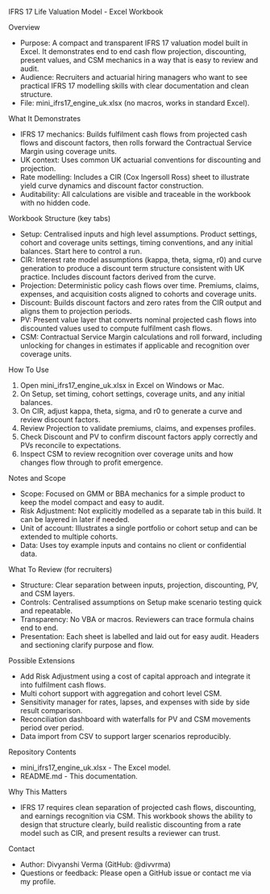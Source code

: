 IFRS 17 Life Valuation Model - Excel Workbook

Overview

- Purpose: A compact and transparent IFRS 17 valuation model built in Excel. It demonstrates end to end cash flow projection, discounting, present values, and CSM mechanics in a way that is easy to review and audit.
- Audience: Recruiters and actuarial hiring managers who want to see practical IFRS 17 modelling skills with clear documentation and clean structure.
- File: mini_ifrs17_engine_uk.xlsx (no macros, works in standard Excel).

What It Demonstrates

- IFRS 17 mechanics: Builds fulfilment cash flows from projected cash flows and discount factors, then rolls forward the Contractual Service Margin using coverage units.
- UK context: Uses common UK actuarial conventions for discounting and projection.
- Rate modelling: Includes a CIR (Cox Ingersoll Ross) sheet to illustrate yield curve dynamics and discount factor construction.
- Auditability: All calculations are visible and traceable in the workbook with no hidden code.

Workbook Structure (key tabs)

- Setup: Centralised inputs and high level assumptions. Product settings, cohort and coverage units settings, timing conventions, and any initial balances. Start here to control a run.
- CIR: Interest rate model assumptions (kappa, theta, sigma, r0) and curve generation to produce a discount term structure consistent with UK practice. Includes discount factors derived from the curve.
- Projection: Deterministic policy cash flows over time. Premiums, claims, expenses, and acquisition costs aligned to cohorts and coverage units.
- Discount: Builds discount factors and zero rates from the CIR output and aligns them to projection periods.
- PV: Present value layer that converts nominal projected cash flows into discounted values used to compute fulfilment cash flows.
- CSM: Contractual Service Margin calculations and roll forward, including unlocking for changes in estimates if applicable and recognition over coverage units.

How To Use

1. Open mini_ifrs17_engine_uk.xlsx in Excel on Windows or Mac.
2. On Setup, set timing, cohort settings, coverage units, and any initial balances.
3. On CIR, adjust kappa, theta, sigma, and r0 to generate a curve and review discount factors.
4. Review Projection to validate premiums, claims, and expenses profiles.
5. Check Discount and PV to confirm discount factors apply correctly and PVs reconcile to expectations.
6. Inspect CSM to review recognition over coverage units and how changes flow through to profit emergence.

Notes and Scope

- Scope: Focused on GMM or BBA mechanics for a simple product to keep the model compact and easy to audit.
- Risk Adjustment: Not explicitly modelled as a separate tab in this build. It can be layered in later if needed.
- Unit of account: Illustrates a single portfolio or cohort setup and can be extended to multiple cohorts.
- Data: Uses toy example inputs and contains no client or confidential data.

What To Review (for recruiters)

- Structure: Clear separation between inputs, projection, discounting, PV, and CSM layers.
- Controls: Centralised assumptions on Setup make scenario testing quick and repeatable.
- Transparency: No VBA or macros. Reviewers can trace formula chains end to end.
- Presentation: Each sheet is labelled and laid out for easy audit. Headers and sectioning clarify purpose and flow.

Possible Extensions

- Add Risk Adjustment using a cost of capital approach and integrate it into fulfilment cash flows.
- Multi cohort support with aggregation and cohort level CSM.
- Sensitivity manager for rates, lapses, and expenses with side by side result comparison.
- Reconciliation dashboard with waterfalls for PV and CSM movements period over period.
- Data import from CSV to support larger scenarios reproducibly.

Repository Contents

- mini_ifrs17_engine_uk.xlsx - The Excel model.
- README.md - This documentation.

Why This Matters

- IFRS 17 requires clean separation of projected cash flows, discounting, and earnings recognition via CSM. This workbook shows the ability to design that structure clearly, build realistic discounting from a rate model such as CIR, and present results a reviewer can trust.

Contact

- Author: Divyanshi Verma (GitHub: @divvrma)
- Questions or feedback: Please open a GitHub issue or contact me via my profile.
